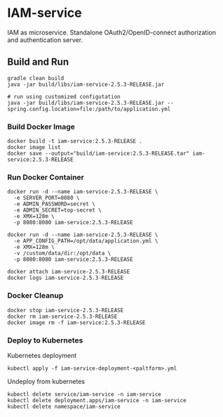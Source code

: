 # IAM-service
IAM as microservice. Standalone OAuth2/OpenID-connect authorization and authentication server. 

## Build and Run
```
gradle clean build
java -jar build/libs/iam-service-2.5.3-RELEASE.jar

# run using customized configutation
java -jar build/libs/iam-service-2.5.3-RELEASE.jar --spring.config.location=file:/path/to/application.yml
```

### Build Docker Image 
```
docker build -t iam-service:2.5.3-RELEASE .
docker image list
docker save --output="build/iam-service:2.5.3-RELEASE.tar" iam-service:2.5.3-RELEASE
```

### Run Docker Container
```
docker run -d --name iam-service-2.5.3-RELEASE \
  -e SERVER_PORT=8080 \
  -e ADMIN_PASSWORD=secret \
  -e ADMIN_SECRET=top-secret \
  -e XMX=128m \
  -p 8080:8080 iam-service:2.5.3-RELEASE

docker run -d --name iam-service-2.5.3-RELEASE \
  -e APP_CONFIG_PATH=/opt/data/application.yml \
  -e XMX=128m \
  -v /custom/data/dir:/opt/data \
  -p 8080:8080 iam-service:2.5.3-RELEASE

docker attach iam-service-2.5.3-RELEASE
docker logs iam-service-2.5.3-RELEASE
```
### Docker Cleanup 
```
docker stop iam-service-2.5.3-RELEASE
docker rm iam-service-2.5.3-RELEASE
docker image rm -f iam-service:2.5.3-RELEASE
```

### Deploy to Kubernetes
Kubernetes deployment
```
kubectl apply -f iam-service-deployment-<paltform>.yml
```
Undeploy from kubernetes
```
kubectl delete service/iam-service -n iam-service
kubectl delete deployment.apps/iam-service -n iam-service
kubectl delete namespace/iam-service
```